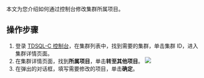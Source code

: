 
本文为您介绍如何通过控制台修改集群所属项目。

## 操作步骤
1. 登录 [TDSQL-C 控制台](https://console.cloud.tencent.com/cynosdb?dbType=POSTGRESQL)，在集群列表中，找到需要的集群，单击集群 ID，进入集群详情页面。
2. 在集群详情页面，找到**所属项目**，单击**转至其他项目**。
![](https://main.qcloudimg.com/raw/c3e10cc268c153586aee2edb27fb72e7.png)
3. 在弹出的对话框，填写需要修改的项目，单击**确定**。

